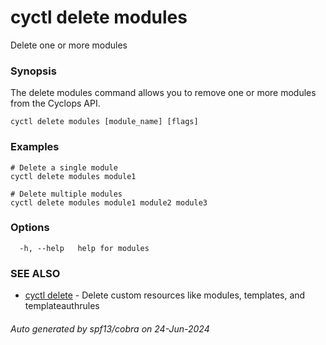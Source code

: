 # cyctl delete modules

Delete one or more modules

### Synopsis

The delete modules command allows you to remove one or more modules from the Cyclops API.

```
cyctl delete modules [module_name] [flags]
```

### Examples

```
# Delete a single module
cyctl delete modules module1

# Delete multiple modules
cyctl delete modules module1 module2 module3
```

### Options

```
  -h, --help   help for modules
```

### SEE ALSO

* [cyctl delete](cyctl_delete.md)	 - Delete custom resources like modules, templates, and templateauthrules

###### Auto generated by spf13/cobra on 24-Jun-2024
